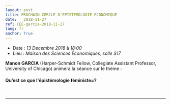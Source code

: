 ```yaml
---
layout: post
title: PROCHAIN CERCLE D'EPISTEMOLOGIE ECONOMIQUE
date:   2018-11-27
ref: CEE-garcia-2018-11-27
lang: fr
anchor: True
---
```


* Date : *13 Decembre 2018* à *18:00*
* Lieu : *Maison des Sciences Économiques, salle S17*

**Manon GARCIA** (Harper-Schmidt Fellow, Collegiate Assistant Professor, University of Chicago) animera la séance sur le thème : 
#### **Qu’est ce que l'épistémologie féministe=?**
<!--more-->
<br>
<hr />

